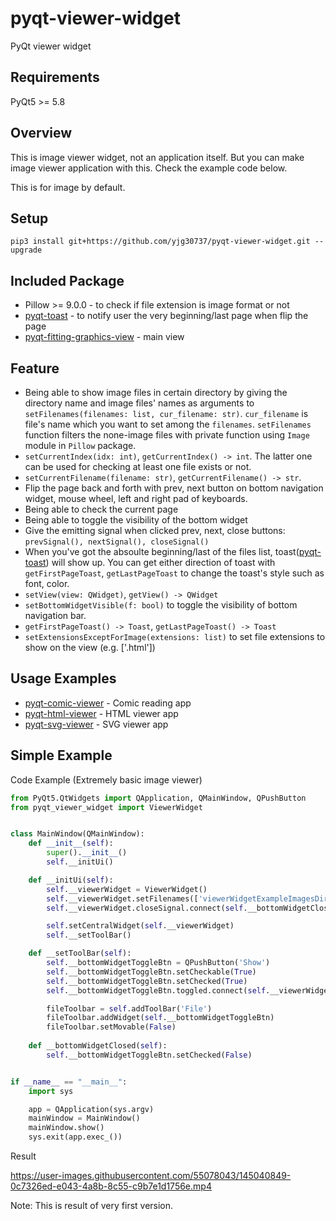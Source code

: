# pyqt-viewer-widget
PyQt viewer widget

## Requirements
PyQt5 >= 5.8

## Overview
This is image viewer widget, not an application itself. But you can make image viewer application with this. Check the example code below.

This is for image by default.

## Setup
```pip3 install git+https://github.com/yjg30737/pyqt-viewer-widget.git --upgrade```

## Included Package
* Pillow >= 9.0.0 - to check if file extension is image format or not
* <a href="https://github.com/yjg30737/pyqt-toast.git">pyqt-toast</a> - to notify user the very beginning/last page when flip the page
* <a href="https://github.com/yjg30737/pyqt-fitting-graphics-view.git">pyqt-fitting-graphics-view</a> - main view

## Feature
* Being able to show image files in certain directory by giving the directory name and image files' names as arguments to ```setFilenames(filenames: list, cur_filename: str)```. ```cur_filename``` is file's name which you want to set among the ```filenames```. ```setFilenames``` function filters the none-image files with private function using ```Image``` module in ```Pillow``` package.
* `setCurrentIndex(idx: int)`, `getCurrentIndex() -> int`. The latter one can be used for checking at least one file exists or not.
* `setCurrentFilename(filename: str)`, `getCurrentFilename() -> str`.
* Flip the page back and forth with prev, next button on bottom navigation widget, mouse wheel, left and right pad of keyboards.
* Being able to check the current page
* Being able to toggle the visibility of the bottom widget
* Give the emitting signal when clicked prev, next, close buttons: ```prevSignal(), nextSignal(), closeSignal()```
* When you've got the absoulte beginning/last of the files list, toast(<a href="https://github.com/yjg30737/pyqt-toast.git">pyqt-toast</a>) will show up. You can get either direction of toast with ```getFirstPageToast```, ```getLastPageToast``` to change the toast's style such as font, color.
* `setView(view: QWidget)`, `getView() -> QWidget`
* `setBottomWidgetVisible(f: bool)` to toggle the visibility of bottom navigation bar. 
* `getFirstPageToast() -> Toast`, `getLastPageToast() -> Toast`
* `setExtensionsExceptForImage(extensions: list)` to set file extensions to show on the view (e.g. ['.html'])

## Usage Examples
* <a href="https://github.com/yjg30737/pyqt-comic-viewer.git">pyqt-comic-viewer</a> - Comic reading app 
* <a href="https://github.com/yjg30737/pyqt-html-viewer.git">pyqt-html-viewer</a> - HTML viewer app
* <a href="https://github.com/yjg30737/pyqt-svg-viewer.git">pyqt-svg-viewer</a> - SVG viewer app

## Simple Example
Code Example (Extremely basic image viewer)
```python
from PyQt5.QtWidgets import QApplication, QMainWindow, QPushButton
from pyqt_viewer_widget import ViewerWidget


class MainWindow(QMainWindow):
    def __init__(self):
        super().__init__()
        self.__initUi()

    def __initUi(self):
        self.__viewerWidget = ViewerWidget()
        self.__viewerWidget.setFilenames(['viewerWidgetExampleImagesDir']) # directory name which contains a bunch of files
        self.__viewerWidget.closeSignal.connect(self.__bottomWidgetClosed)

        self.setCentralWidget(self.__viewerWidget)
        self.__setToolBar()

    def __setToolBar(self):
        self.__bottomWidgetToggleBtn = QPushButton('Show')
        self.__bottomWidgetToggleBtn.setCheckable(True)
        self.__bottomWidgetToggleBtn.setChecked(True)
        self.__bottomWidgetToggleBtn.toggled.connect(self.__viewerWidget.setBottomWidgetVisible)

        fileToolbar = self.addToolBar('File')
        fileToolbar.addWidget(self.__bottomWidgetToggleBtn)
        fileToolbar.setMovable(False)
        
    def __bottomWidgetClosed(self):
        self.__bottomWidgetToggleBtn.setChecked(False)


if __name__ == "__main__":
    import sys

    app = QApplication(sys.argv)
    mainWindow = MainWindow()
    mainWindow.show()
    sys.exit(app.exec_())
```

Result

https://user-images.githubusercontent.com/55078043/145040849-0c7326ed-e043-4a8b-8c55-c9b7e1d1756e.mp4

Note: This is result of very first version.
